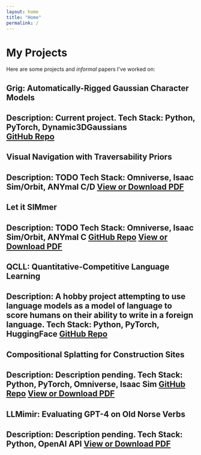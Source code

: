 ```yaml
---
layout: home
title: "Home"
permalink: /
---
```

# My Projects
Here are some projects and *informal* papers I've worked on:
## Grig: Automatically-Rigged Gaussian Character Models
**Description:**  Current project. 
**Tech Stack:** Python, PyTorch, Dynamic3DGaussians  
[GitHub Repo](https://github.com/jolfss/grig)
---
## Visual Navigation with Traversability Priors
**Description:** TODO 
**Tech Stack:** Omniverse, Isaac Sim/Orbit, ANYmal C/D
[View or Download PDF](files/VisualNavTravPriors.pdf)
---
## Let it SIMmer
**Description:**  TODO 
**Tech Stack:** Omniverse, Isaac Sim/Orbit, ANYmal C
[GitHub Repo](https://github.com/jolfss/qcll)
[View or Download PDF](files/LetItSIMmer.pdf)
---
## QCLL: Quantitative-Competitive Language Learning
**Description:**  A hobby project attempting to use language models as a model of language to score humans on their ability to write in a foreign language. 
**Tech Stack:** Python, PyTorch, HuggingFace 
[GitHub Repo](https://github.com/jolfss/qcll)
---
## Compositional Splatting for Construction Sites 
**Description:**  Description pending. 
**Tech Stack:** Python, PyTorch, Omniverse, Isaac Sim 
[GitHub Repo](https://github.com/jolfss/grig)
[View or Download PDF](files/SplatConstruction.pdf)
---
## LLMimir: Evaluating GPT-4 on Old Norse Verbs
**Description:**  Description pending.
**Tech Stack:** Python, OpenAI API
[View or Download PDF](files/LLMímir.pdf)
---
